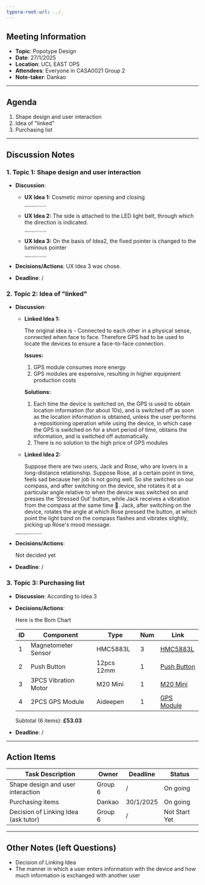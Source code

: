 ```yaml
---
typora-root-url: ../.
---
```


## Meeting Information
- **Topic**:  Popotype Design
- **Date**:  27/1/2025
- **Location**:  UCL EAST OPS
- **Attendees**:  Everyone in CASA0021 Group 2
- **Note-taker**:  Dankao

---

## Agenda
1.  Shape design and user interaction
1.  Idea of "linked"
1.  Purchasing list

---

## Discussion Notes

### 1. Topic 1: Shape design and user interaction
- **Discussion**:  

  - **UX Idea 1:** Cosmetic mirror opening and closing

    <img src="/Groupmeeting/week1/WhatsApp Image 2025-01-30 at 11.27.02.jpeg" alt="WhatsApp Image 2025-01-30 at 11.27.02" style="zoom:20%;" />

  - **UX Idea 2:** The side is attached to the LED light belt, through which the direction is indicated.

    <img src="/Groupmeeting/week1/WhatsApp Image 2025-01-30 at 11.28.22.jpeg" alt="WhatsApp Image 2025-01-30 at 11.28.22" style="zoom:20%;" />
    
  - **UX Idea 3:** On the basis of Idea2, the fixed pointer is changed to the luminous pointer
  
    <img src="/Groupmeeting/week1/WhatsApp Image 2025-01-30 at 11.27.58.jpeg" alt="WhatsApp Image 2025-01-30 at 11.27.58" style="zoom:20%;" />

- **Decisions/Actions**:  UX Idea 3 was chose.

- **Deadline**:  /

### 2. Topic 2: Idea of "linked"
- **Discussion**: 

  - **Linked Idea 1:** 

    The original idea is - Connected to each other in a physical sense, connected when face to face. Therefore GPS had to be used to locate the devices to ensure a face-to-face connection.

    **Issues:**

    1. GPS module consumes more energy
    2. GPS modules are expensive, resulting in higher equipment production costs

    **Solutions:**

    1. Each time the device is switched on, the GPS is used to obtain location information (for about 10s), and is switched off as soon as the location information is obtained, unless the user performs a repositioning operation while using the device, in which case the GPS is switched on for a short period of time, obtains the information, and is switched off automatically.
    2. There is no solution to the high price of GPS modules

  - **Linked Idea 2:** 

    Suppose there are two users, Jack and Rose, who are lovers in a long-distance relationship. Suppose Rose, at a certain point in time, feels sad because her job is not going well. So she switches on our compass, and after switching on the device, she rotates it at a particular angle relative to when the device was switched on and presses the ‘Stressed Out’ button, while Jack receives a vibration from the compass at the same time 📳. Jack, after switching on the device, rotates the angle at which Rose pressed the button, at which point the light band on the compass flashes and vibrates slightly, picking up Rose's mood message.

  <img src="/Groupmeeting/week1/WhatsApp Image 2025-01-30 at 11.37.17.jpeg" alt="WhatsApp Image 2025-01-30 at 11.37.17" style="zoom:25%;" />

  

- **Decisions/Actions**:  

  Not decided yet

- **Deadline**:  /

### 3. Topic 3: Purchasing list
- **Discussion**:  According to Idea 3

- **Decisions/Actions**: 

  Here is the Bom Chart

  | ID | Component      | Type       | Num | Link        |
  |------|----------------|---------------|------|------------|
  | 1    | Magnetometer Sensor| HMC5883L | 3    | [HMC5883L](https://www.amazon.co.uk/DAOKAI-Three-axis-magnetic-QMC5883L-Magnetometer/dp/B0CD77DN87/ref=sr_1_3?crid=3OSK5IIR2HEGC&dib=eyJ2IjoiMSJ9.zhjEjRaO1IloqwnSW6UebLLmc6Dsp2pbyqGbSr8xB-eFEaw-sSWzjv-wwkbZ1PRiLfKX4ir78RFcUDraV58lyoBZV0ykpmuABqXYrPdK1BqrWV3N68fOd0T-JvMsDN1BoSQcluNCwzxTncvPa1DfaRzVjEIfV-4DW72nh_nqGr1Lj9QkKUzEOyN1ylN2WGZwy-7WOFmufrSJZNQfiFFwsq9l0lYZiZjPVDwOU4XekU10lNxOCqvVe_FQTDFnhU2h44tIoXRIQuD6kxB9-dCUmtox2xgCbHfv8WhvHZxvzwfkDT0C1Nex-uO5d6KfXnInrrFvpE0lE6sehvz71qWcjSsYoM84x0h_eEvWZVJAlAAad5GA7BZVpTj02gIqLXmOrOB-Znnk_kkKs2c-hSeFr52Mbe9Nqkr53PXVI0ip0rlawLrKgDWA7muQnh1dsHGB.ym47vcvC8hKjixKSOB8uIgmPTslufP1PgO6kdFOd590&dib_tag=se&keywords=HMC5883L&qid=1738254153&sprefix=hmc5883l%2Caps%2C99&sr=8-3)     |
  | 2    | Push Button    | 12pcs 12mm     | 1    |[Push Button](https://www.amazon.co.uk/gp/product/B07XQSBW7Q/ref=sw_img_1?smid=A1DBC97EH2O973&th=1)      |
  | 3    | 3PCS Vibration Motor | M20 Mini | 1   | [M20 Mini](https://www.amazon.co.uk/Vibration-Electric-Vibrating-Eccentric-Instrument/dp/B07WP2PGBW/ref=sr_1_31?crid=1SULMIOIENY2&dib=eyJ2IjoiMSJ9.aOjDBhvfppVB_Xq_Y4Mug5dlS7q1JZpz_t7I4qh8zfwMwTkJqLccgG0i8QBZQ8Hdq0-0injkcuLgFlf7qwjGBzrjmMAYssYgN4i9nwR-SsvgDjvDlIxLEmGajZHSP0cLsN9G0xfCTdEh69QXZiH7bsMEUB-PaMxtp2nKdAu2wwBUryggSCvvlLLGXyEVpFWnQcDwE8L7N9R3BXjlw4n2MzIl5xHvCRJvZm6H-RPpjQBV2VjL43hKdEDo803kCGwVPTJReRD5mLPeTpjdv51Fn-WZqUUDXg9cf8MStMCB-xC0ZTQ4wk6WTqChagiRnyfIA2jTAN6mb6Ko1nFZepblAqlFjuR-jiHkVn8zPpdlSwc.yUS1KBJ2eQcyx6BNh72EnsERR4vDJhmGcPpQmuXGRdE&dib_tag=se&keywords=vibration+motor&qid=1738254932&s=industrial&sprefix=vibration+motor%2Cindustrial%2C85&sr=1-31) |
  | 4    | 2PCS GPS Module | Aideepen | 1    | [GPS Module](https://www.amazon.co.uk/Aideepen-GY-GPS6MV2-Position-Antenna-Controller/dp/B08CZSL193/ref=sr_1_4?crid=2VW400T6XUZQO&dib=eyJ2IjoiMSJ9.IQEnDal4ccImPnN2M5hPECmBuR3YWwWJuU73rkriFdwMvxpTcHblIdbeItblJiL4TA74Mh6Y0ZWMGQOQkzjhR7KbecqomQI3tSlBvmndVHwGHhxT-60h0F7vBQ604MqymzhWg2VY-qrgjQnREQ3la77QYjtUAi8eu0TkqYqqzch_K3gNif7SllqGP4BNy5SDMQsQZ-tzvOp4KW6-v2G9FIzgkJ6l8-ZtpaXWkWFrNus.-AmpJyZaqqUKqqstSgVGqnDzWkU5HIOdoliNiOieHP4&dib_tag=se&keywords=gps+module&qid=1738255200&sprefix=GPS+%2Caps%2C80&sr=8-4)   |

  Subtotal (6 items): **£53.03**


- **Deadline**: /

---

## Action Items
| Task Description                     | Owner   | Deadline  | Status        |
| ------------------------------------ | ------- | --------- | ------------- |
| Shape design and user interaction    | Group 6 | /         | On going      |
| Purchasing items                     | Dankao  | 30/1/2025 | On going      |
| Decision of Linking Idea (ask tutor) | Group 6 | /         | Not Start Yet |


---

## Other Notes (left Questions)
-  Decision of Linking Idea
-  The manner in which a user enters information with the device and how much information is exchanged with another user

